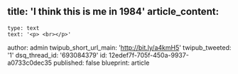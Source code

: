 title: 'I think this is me in 1984'
article_content:
  -
    type: text
    text: '<p> <br></p>'
author: admin
twipub_short_url_main: 'http://bit.ly/a4kmH5'
twipub_tweeted: '1'
dsq_thread_id: '693084379'
id: 12edef7f-705f-450a-9937-a0733c0dec35
published: false
blueprint: article
